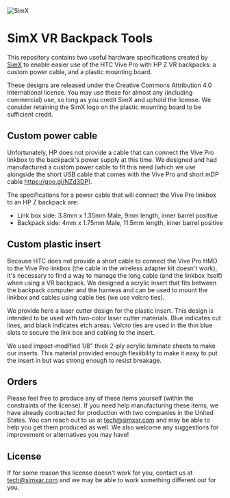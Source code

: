 ![SimX](http://www.simxar.com/wp-content/uploads/2017/10/SimXLogoSm.png)
# SimX VR Backpack Tools

This repository contains two useful hardware specifications created by [SimX](https://www.simxar.com) to enable easier use of the HTC Vive Pro with HP Z VR backpacks: a custom power cable, and a plastic mounting board.

These designs are released under the Creative Commons Attribution 4.0 International license. You may use these for almost any (including commercial) use, so long as you credit SimX and uphold the license. We consider retaining the SimX logo on the plastic mounting board to be sufficient credit.

## Custom power cable
Unfortunately, HP does not provide a cable that can connect the Vive Pro linkbox to the backpack's power supply at this time. We designed and had manufactured a custom power cable to fit this need (which we use alongside the short USB cable that comes with the Vive Pro and short mDP cable https://goo.gl/NZd3DP).

The specifications for a power cable that will connect the Vive Pro linkbox to an HP Z backpack are:
- Link box side: 3.8mm x 1.35mm Male, 9mm length, inner barrel positive
- Backpack side: 4mm x 1.75mm Male, 11.5mm length, inner barrel positive

## Custom plastic insert
Because HTC does not provide a short cable to connect the Vive Pro HMD to the Vive Pro linkbox (the cable in the wireless adapter kit doesn't work), it's necessary to find a way to manage the long cable (and the linkbox itself) when using a VR backpack. We designed a acrylic insert that fits between the backpack computer and the harness and can be used to mount the linkbox and cables using cable ties (we use velcro ties).

We provide here a laser cutter design for the plastic insert. This design is intended to be used with two-color laser cutter materials. Blue indicates cut lines, and black indicates etch areas. Velcro ties are used in the thin blue slots to secure the link box and cabling to the insert.

We used impact-modified 1/8" thick 2-ply acrylic laminate sheets to make our inserts. This material provided enough flexiibility to make it easy to put the insert in but was strong enough to resist breakage.

## Orders
Please feel free to produce any of these items yourself (within the constraints of the license). If you need help manufacturing these items, we have already contracted for production with two companies in the United States. You can reach out to us at tech@simxar.com and may be able to help you get them produced as well. We also welcome any suggestions for improvement or alternatives you may have!

## License
If for some reason this license doesn't work for you, contact us at tech@simxar.com and we may be able to work something different out for you.
